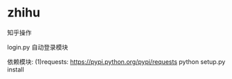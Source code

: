 # zhihu
知乎操作

login.py 自动登录模块


依赖模块:
(1)requests:
   https://pypi.python.org/pypi/requests
   python setup.py install
   
